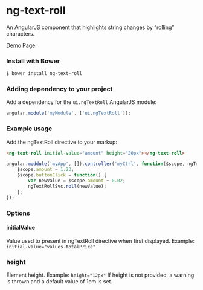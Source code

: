 # ng-text-roll
An AngularJS component that highlights string changes by “rolling” characters.

<a href="http://daveteply.github.io/ng-text-roll/dist">Demo Page</a>

### Install with Bower
```sh
$ bower install ng-text-roll
```

### Adding dependency to your project
Add a dependency for the `ui.ngTextRoll` AngularJS module:

```js
angular.module('myModule', ['ui.ngTextRoll']);
```

### Example usage
Add the ngTextRoll directive to your markup:
```html
<ng-text-roll initial-value="amount" height="20px"></ng-text-roll>
```

```js
angular.moddule('myApp', []).controller('myCtrl', function($scope, ngTextRollSvc){
	$scope.amount = 1.23;
	$scope.buttonClick = function() {
		var newValue = $scope.amount + 0.02;
		ngTextRollSvc.roll(newValue);
	};
});
```

### Options

#### initialValue
Value used to present in ngTextRoll directive when first displayed.
Example: ``` initial-value="values.totalPrice" ```
### height
Element height.
Example: ```height="12px"```
If height is not provided, a warning is thrown and a default value of 1em is set.